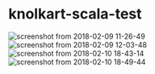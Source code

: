 # knolkart-scala-test
![screenshot from 2018-02-09 11-26-49](https://user-images.githubusercontent.com/29595003/36062478-5b7783be-0e93-11e8-98b5-ef5a4d0dfa2b.png)
![screenshot from 2018-02-09 12-03-48](https://user-images.githubusercontent.com/29595003/36062479-5ba9d0f8-0e93-11e8-8945-461ae10e4063.png)
![screenshot from 2018-02-10 18-43-14](https://user-images.githubusercontent.com/29595003/36062481-5bdc6004-0e93-11e8-8f96-48992b479338.png)
![screenshot from 2018-02-10 18-49-44](https://user-images.githubusercontent.com/29595003/36062483-5c0f714c-0e93-11e8-9689-f0e12800b4a2.png)
